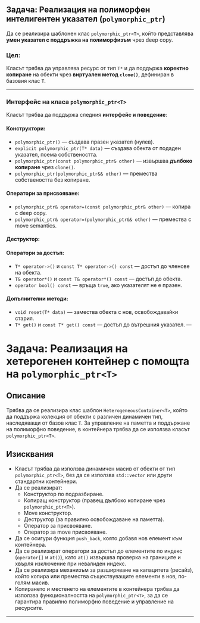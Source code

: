 ## Задача: Реализация на полиморфен интелигентен указател (`polymorphic_ptr`)

Да се реализира шаблонен клас `polymorphic_ptr<T>`, който представлява **умен указател с поддръжка на полиморфизъм** чрез deep copy.

### Цел:

Класът трябва да управлява ресурс от тип `T*` и да поддържа **коректно копиране** на обекти чрез **виртуален метод `clone()`**, дефиниран в базовия клас `T`.

---

### Интерфейс на класа `polymorphic_ptr<T>`

Класът трябва да поддържа следния **интерфейс и поведение**:

#### Конструктори:

- `polymorphic_ptr()` — създава празен указател (нулев).
- `explicit polymorphic_ptr(T* data)` — създава обекта от подаден указател, поема собствеността.
- `polymorphic_ptr(const polymorphic_ptr& other)` — извършва **дълбоко копиране** чрез `clone()`.
- `polymorphic_ptr(polymorphic_ptr&& other)` — премества собствеността без копиране.

#### Оператори за присвояване:

- `polymorphic_ptr& operator=(const polymorphic_ptr& other)` — копира с deep copy.
- `polymorphic_ptr& operator=(polymorphic_ptr&& other)` — премества с move semantics.

#### Деструктор:

#### Оператори за достъп:

- `T* operator->()` и `const T* operator->() const` — достъп до членове на обекта.
- `T& operator*()` и `const T& operator*() const` — достъп до обекта.
- `operator bool() const` — връща `true`, ако указателят не е празен.

#### Допълнителни методи:

- `void reset(T* data)` — замества обекта с нов, освобождавайки стария.
- `T* get()` и `const T* get() const` — достъп до вътрешния указател.
—



# Задача: Реализация на хетерогенен контейнер с помощта на `polymorphic_ptr<T>`

## Описание

Трябва да се реализира клас шаблон `HeterogeneousContainer<T>`, който да поддържа колекция от обекти с различен динамичен тип, наследяващи от базов клас `T`. За управление на паметта и поддържане на полиморфно поведение, в контейнера трябва да се използва класът `polymorphic_ptr<T>`.

## Изисквания

- Класът трябва да използва динамичен масив от обекти от тип `polymorphic_ptr<T>`, без да се използва `std::vector` или други стандартни контейнери.
- Да се реализират:
  - Конструктор по подразбиране.
  - Копиращ конструктор (правещ дълбоко копиране чрез `polymorphic_ptr<T>`).
  - Move конструктор.
  - Деструктор (за правилно освобождаване на паметта).
  - Оператор за присвояване.
  - Оператор за move присвояване.
- Да се осигури функция `push_back`, която добавя нов елемент към контейнера.
- Да се реализират оператори за достъп до елементите по индекс (`operator[]` и `at()`), като `at()` извършва проверка на границите и хвърля изключение при невалиден индекс.
- Да се реализира механизъм за разширяване на капацитета (ресайз), който копира или премества съществуващите елементи в нов, по-голям масив.
- Копирането и местенето на елементите в контейнера трябва да използва функционалността на `polymorphic_ptr<T>`, за да се гарантира правилно полиморфно поведение и управление на ресурсите.

---



